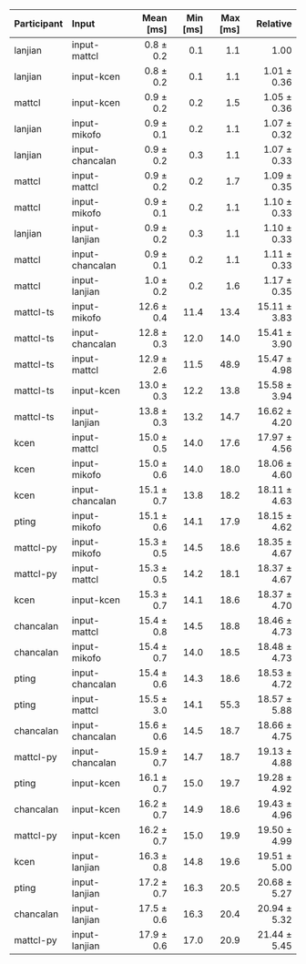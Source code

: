 | Participant | Input | Mean [ms] | Min [ms] | Max [ms] | Relative |
|:---|:---|---:|---:|---:|---:|
| lanjian | input-mattcl | 0.8 ± 0.2 | 0.1 | 1.1 | 1.00 |
| lanjian | input-kcen | 0.8 ± 0.2 | 0.1 | 1.1 | 1.01 ± 0.36 |
| mattcl | input-kcen | 0.9 ± 0.2 | 0.2 | 1.5 | 1.05 ± 0.36 |
| lanjian | input-mikofo | 0.9 ± 0.1 | 0.2 | 1.1 | 1.07 ± 0.32 |
| lanjian | input-chancalan | 0.9 ± 0.2 | 0.3 | 1.1 | 1.07 ± 0.33 |
| mattcl | input-mattcl | 0.9 ± 0.2 | 0.2 | 1.7 | 1.09 ± 0.35 |
| mattcl | input-mikofo | 0.9 ± 0.1 | 0.2 | 1.1 | 1.10 ± 0.33 |
| lanjian | input-lanjian | 0.9 ± 0.2 | 0.3 | 1.1 | 1.10 ± 0.33 |
| mattcl | input-chancalan | 0.9 ± 0.1 | 0.2 | 1.1 | 1.11 ± 0.33 |
| mattcl | input-lanjian | 1.0 ± 0.2 | 0.2 | 1.6 | 1.17 ± 0.35 |
| mattcl-ts | input-mikofo | 12.6 ± 0.4 | 11.4 | 13.4 | 15.11 ± 3.83 |
| mattcl-ts | input-chancalan | 12.8 ± 0.3 | 12.0 | 14.0 | 15.41 ± 3.90 |
| mattcl-ts | input-mattcl | 12.9 ± 2.6 | 11.5 | 48.9 | 15.47 ± 4.98 |
| mattcl-ts | input-kcen | 13.0 ± 0.3 | 12.2 | 13.8 | 15.58 ± 3.94 |
| mattcl-ts | input-lanjian | 13.8 ± 0.3 | 13.2 | 14.7 | 16.62 ± 4.20 |
| kcen | input-mattcl | 15.0 ± 0.5 | 14.0 | 17.6 | 17.97 ± 4.56 |
| kcen | input-mikofo | 15.0 ± 0.6 | 14.0 | 18.0 | 18.06 ± 4.60 |
| kcen | input-chancalan | 15.1 ± 0.7 | 13.8 | 18.2 | 18.11 ± 4.63 |
| pting | input-mikofo | 15.1 ± 0.6 | 14.1 | 17.9 | 18.15 ± 4.62 |
| mattcl-py | input-mikofo | 15.3 ± 0.5 | 14.5 | 18.6 | 18.35 ± 4.67 |
| mattcl-py | input-mattcl | 15.3 ± 0.5 | 14.2 | 18.1 | 18.37 ± 4.67 |
| kcen | input-kcen | 15.3 ± 0.7 | 14.1 | 18.6 | 18.37 ± 4.70 |
| chancalan | input-mattcl | 15.4 ± 0.8 | 14.5 | 18.8 | 18.46 ± 4.73 |
| chancalan | input-mikofo | 15.4 ± 0.7 | 14.0 | 18.5 | 18.48 ± 4.73 |
| pting | input-chancalan | 15.4 ± 0.6 | 14.3 | 18.6 | 18.53 ± 4.72 |
| pting | input-mattcl | 15.5 ± 3.0 | 14.1 | 55.3 | 18.57 ± 5.88 |
| chancalan | input-chancalan | 15.6 ± 0.6 | 14.5 | 18.7 | 18.66 ± 4.75 |
| mattcl-py | input-chancalan | 15.9 ± 0.7 | 14.7 | 18.7 | 19.13 ± 4.88 |
| pting | input-kcen | 16.1 ± 0.7 | 15.0 | 19.7 | 19.28 ± 4.92 |
| chancalan | input-kcen | 16.2 ± 0.7 | 14.9 | 18.6 | 19.43 ± 4.96 |
| mattcl-py | input-kcen | 16.2 ± 0.7 | 15.0 | 19.9 | 19.50 ± 4.99 |
| kcen | input-lanjian | 16.3 ± 0.8 | 14.8 | 19.6 | 19.51 ± 5.00 |
| pting | input-lanjian | 17.2 ± 0.7 | 16.3 | 20.5 | 20.68 ± 5.27 |
| chancalan | input-lanjian | 17.5 ± 0.6 | 16.3 | 20.4 | 20.94 ± 5.32 |
| mattcl-py | input-lanjian | 17.9 ± 0.6 | 17.0 | 20.9 | 21.44 ± 5.45 |
